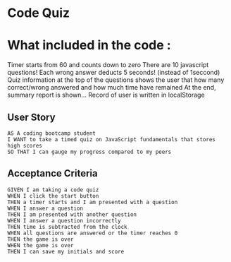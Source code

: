 # Code Quiz 

# What included in the code :

Timer starts from 60 and counts down to zero
There are 10 javascript questions!
Each wrong answer deducts 5 seconds! (instead of 1seccond)
Quiz information at the top of the questions shows the user that how many correct/wrong answered and how much time have remained
At the end, summary report is shown...
Record of user is written in localStorage

## User Story

```
AS A coding bootcamp student
I WANT to take a timed quiz on JavaScript fundamentals that stores high scores
SO THAT I can gauge my progress compared to my peers
```

## Acceptance Criteria

```
GIVEN I am taking a code quiz
WHEN I click the start button
THEN a timer starts and I am presented with a question
WHEN I answer a question
THEN I am presented with another question
WHEN I answer a question incorrectly
THEN time is subtracted from the clock
WHEN all questions are answered or the timer reaches 0
THEN the game is over
WHEN the game is over
THEN I can save my initials and score
```



